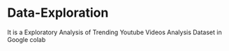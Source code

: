# Data-Exploration
It is a Exploratory Analysis of Trending Youtube Videos Analysis Dataset in Google colab
